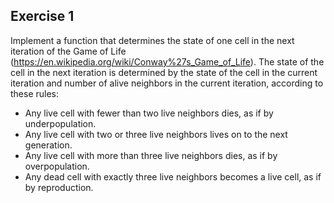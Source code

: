 ## Exercise 1

Implement a function that determines the state of one cell in the next iteration of the Game of Life (https://en.wikipedia.org/wiki/Conway%27s_Game_of_Life). The state of the cell in the next iteration is determined by the state of the cell in the current iteration and number of alive neighbors in the current iteration, according to these rules:

- Any live cell with fewer than two live neighbors dies, as if by underpopulation.
- Any live cell with two or three live neighbors lives on to the next generation.
- Any live cell with more than three live neighbors dies, as if by overpopulation.
- Any dead cell with exactly three live neighbors becomes a live cell, as if by reproduction.
